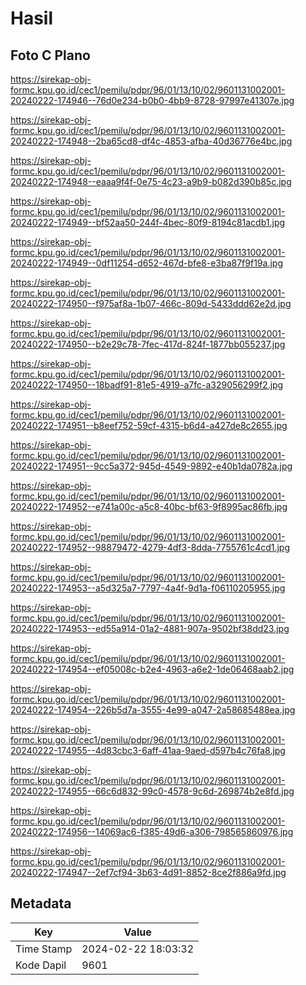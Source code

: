 # Hasil

## Foto C Plano

https://sirekap-obj-formc.kpu.go.id/cec1/pemilu/pdpr/96/01/13/10/02/9601131002001-20240222-174946--76d0e234-b0b0-4bb9-8728-97997e41307e.jpg

https://sirekap-obj-formc.kpu.go.id/cec1/pemilu/pdpr/96/01/13/10/02/9601131002001-20240222-174948--2ba65cd8-df4c-4853-afba-40d36776e4bc.jpg

https://sirekap-obj-formc.kpu.go.id/cec1/pemilu/pdpr/96/01/13/10/02/9601131002001-20240222-174948--eaaa9f4f-0e75-4c23-a9b9-b082d390b85c.jpg

https://sirekap-obj-formc.kpu.go.id/cec1/pemilu/pdpr/96/01/13/10/02/9601131002001-20240222-174949--bf52aa50-244f-4bec-80f9-8194c81acdb1.jpg

https://sirekap-obj-formc.kpu.go.id/cec1/pemilu/pdpr/96/01/13/10/02/9601131002001-20240222-174949--0df11254-d652-467d-bfe8-e3ba87f9f19a.jpg

https://sirekap-obj-formc.kpu.go.id/cec1/pemilu/pdpr/96/01/13/10/02/9601131002001-20240222-174950--f975af8a-1b07-466c-809d-5433ddd62e2d.jpg

https://sirekap-obj-formc.kpu.go.id/cec1/pemilu/pdpr/96/01/13/10/02/9601131002001-20240222-174950--b2e29c78-7fec-417d-824f-1877bb055237.jpg

https://sirekap-obj-formc.kpu.go.id/cec1/pemilu/pdpr/96/01/13/10/02/9601131002001-20240222-174950--18badf91-81e5-4919-a7fc-a329056299f2.jpg

https://sirekap-obj-formc.kpu.go.id/cec1/pemilu/pdpr/96/01/13/10/02/9601131002001-20240222-174951--b8eef752-59cf-4315-b6d4-a427de8c2655.jpg

https://sirekap-obj-formc.kpu.go.id/cec1/pemilu/pdpr/96/01/13/10/02/9601131002001-20240222-174951--9cc5a372-945d-4549-9892-e40b1da0782a.jpg

https://sirekap-obj-formc.kpu.go.id/cec1/pemilu/pdpr/96/01/13/10/02/9601131002001-20240222-174952--e741a00c-a5c8-40bc-bf63-9f8995ac86fb.jpg

https://sirekap-obj-formc.kpu.go.id/cec1/pemilu/pdpr/96/01/13/10/02/9601131002001-20240222-174952--98879472-4279-4df3-8dda-7755761c4cd1.jpg

https://sirekap-obj-formc.kpu.go.id/cec1/pemilu/pdpr/96/01/13/10/02/9601131002001-20240222-174953--a5d325a7-7797-4a4f-9d1a-f06110205955.jpg

https://sirekap-obj-formc.kpu.go.id/cec1/pemilu/pdpr/96/01/13/10/02/9601131002001-20240222-174953--ed55a914-01a2-4881-907a-9502bf38dd23.jpg

https://sirekap-obj-formc.kpu.go.id/cec1/pemilu/pdpr/96/01/13/10/02/9601131002001-20240222-174954--ef05008c-b2e4-4963-a6e2-1de06468aab2.jpg

https://sirekap-obj-formc.kpu.go.id/cec1/pemilu/pdpr/96/01/13/10/02/9601131002001-20240222-174954--226b5d7a-3555-4e99-a047-2a58685488ea.jpg

https://sirekap-obj-formc.kpu.go.id/cec1/pemilu/pdpr/96/01/13/10/02/9601131002001-20240222-174955--4d83cbc3-6aff-41aa-9aed-d597b4c76fa8.jpg

https://sirekap-obj-formc.kpu.go.id/cec1/pemilu/pdpr/96/01/13/10/02/9601131002001-20240222-174955--66c6d832-99c0-4578-9c6d-269874b2e8fd.jpg

https://sirekap-obj-formc.kpu.go.id/cec1/pemilu/pdpr/96/01/13/10/02/9601131002001-20240222-174956--14069ac6-f385-49d6-a306-798565860976.jpg

https://sirekap-obj-formc.kpu.go.id/cec1/pemilu/pdpr/96/01/13/10/02/9601131002001-20240222-174947--2ef7cf94-3b63-4d91-8852-8ce2f886a9fd.jpg


## Metadata

| Key        | Value               |
| ---------- | ------------------- |
| Time Stamp | 2024-02-22 18:03:32 |
| Kode Dapil | 9601                |



